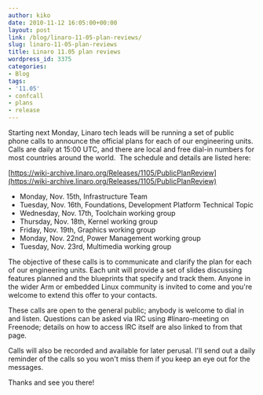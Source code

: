 ```yaml
---
author: kiko
date: 2010-11-12 16:05:00+00:00
layout: post
link: /blog/linaro-11-05-plan-reviews/
slug: linaro-11-05-plan-reviews
title: Linaro 11.05 plan reviews
wordpress_id: 3375
categories:
- Blog
tags:
- '11.05'
- confcall
- plans
- release
---
```

Starting next Monday, Linaro tech leads will be running a set of public phone calls to announce the official plans for each of our engineering units. Calls are daily at 15:00 UTC, and there are local and free dial-in numbers for most countries around the world.  The schedule and details are listed here:

[https://wiki-archive.linaro.org/Releases/1105/PublicPlanReview](https://wiki-archive.linaro.org/Releases/1105/PublicPlanReview)

  * Monday, Nov. 15th, Infrastructure Team
  * Tuesday, Nov. 16th, Foundations, Development Platform Technical Topic
  * Wednesday, Nov. 17th, Toolchain working group
  * Thursday, Nov. 18th, Kernel working group
  * Friday, Nov. 19th, Graphics working group
  * Monday, Nov. 22nd, Power Management working group
  * Tuesday, Nov. 23rd, Multimedia working group


The objective of these calls is to communicate and clarify the plan for each of our engineering units. Each unit will provide a set of slides discussing features planned and the blueprints that specify and track them. Anyone in the wider Arm or embedded Linux community is invited to come and you're welcome to extend this offer to your contacts.

These calls are open to the general public; anybody is welcome to dial in and listen. Questions can be asked via IRC using #linaro-meeting on Freenode; details on how to access IRC itself are also linked to from that page.

Calls will also be recorded and available for later perusal. I'll send out a daily reminder of the calls so you won't miss them if you keep an eye out for the messages.

Thanks and see you there!
